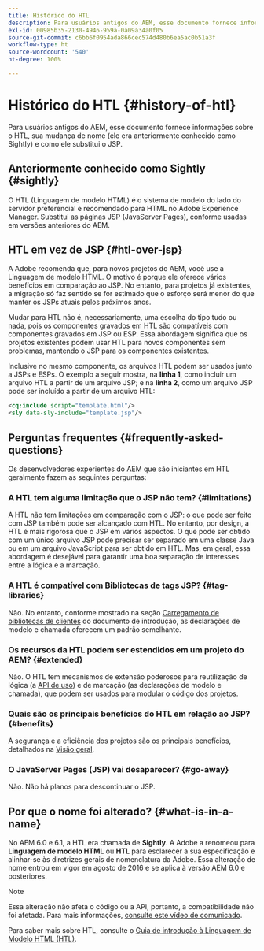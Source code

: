 ```yaml
---
title: Histórico do HTL
description: Para usuários antigos do AEM, esse documento fornece informações sobre o HTL, sua mudança de nome (ele era anteriormente conhecido como Sightly) e como ele substitui o JSP.
exl-id: 00985b35-2130-4946-959a-0a09a34a0f05
source-git-commit: c6bb6f0954ada866cec574d480b6ea5ac0b51a3f
workflow-type: ht
source-wordcount: '540'
ht-degree: 100%

---
```



# Histórico do HTL {#history-of-htl}

Para usuários antigos do AEM, esse documento fornece informações sobre o HTL, sua mudança de nome (ele era anteriormente conhecido como Sightly) e como ele substitui o JSP.

## Anteriormente conhecido como Sightly {#sightly}

O HTL (Linguagem de modelo HTML) é o sistema de modelo do lado do servidor preferencial e recomendado para HTML no Adobe Experience Manager. Substitui as páginas JSP (JavaServer Pages), conforme usadas em versões anteriores do AEM.

## HTL em vez de JSP {#htl-over-jsp}

A Adobe recomenda que, para novos projetos do AEM, você use a Linguagem de modelo HTML. O motivo é porque ele oferece vários benefícios em comparação ao JSP. No entanto, para projetos já existentes, a migração só faz sentido se for estimado que o esforço será menor do que manter os JSPs atuais pelos próximos anos.

Mudar para HTL não é, necessariamente, uma escolha do tipo tudo ou nada, pois os componentes gravados em HTL são compatíveis com componentes gravados em JSP ou ESP. Essa abordagem significa que os projetos existentes podem usar HTL para novos componentes sem problemas, mantendo o JSP para os componentes existentes.

Inclusive no mesmo componente, os arquivos HTL podem ser usados junto a JSPs e ESPs. O exemplo a seguir mostra, na **linha 1**, como incluir um arquivo HTL a partir de um arquivo JSP; e na **linha 2**, como um arquivo JSP pode ser incluído a partir de um arquivo HTL:

```xml
<cq:include script="template.html"/>
<sly data-sly-include="template.jsp"/>
```

## Perguntas frequentes {#frequently-asked-questions}

Os desenvolvedores experientes do AEM que são iniciantes em HTL geralmente fazem as seguintes perguntas:

### A HTL tem alguma limitação que o JSP não tem? {#limitations}

A HTL não tem limitações em comparação com o JSP: o que pode ser feito com JSP também pode ser alcançado com HTL. No entanto, por design, a HTL é mais rigorosa que o JSP em vários aspectos. O que pode ser obtido com um único arquivo JSP pode precisar ser separado em uma classe Java ou em um arquivo JavaScript para ser obtido em HTL. Mas, em geral, essa abordagem é desejável para garantir uma boa separação de interesses entre a lógica e a marcação.

### A HTL é compatível com Bibliotecas de tags JSP? {#tag-libraries}

Não. No entanto, conforme mostrado na seção [Carregamento de bibliotecas de clientes](getting-started.md#loading-client-libraries) do documento de introdução, as declarações de modelo e chamada oferecem um padrão semelhante.

### Os recursos da HTL podem ser estendidos em um projeto do AEM? {#extended}

Não. O HTL tem mecanismos de extensão poderosos para reutilização de lógica (a [API de uso](#use-api-for-accessing-logic)) e de marcação (as declarações de modelo e chamada), que podem ser usados para modular o código dos projetos.

### Quais são os principais benefícios do HTL em relação ao JSP? {#benefits}

A segurança e a eficiência dos projetos são os principais benefícios, detalhados na [Visão geral](overview.md).

### O JavaServer Pages (JSP) vai desaparecer? {#go-away}

Não. Não há planos para descontinuar o JSP.

## Por que o nome foi alterado? {#what-is-in-a-name}

No AEM 6.0 e 6.1, a HTL era chamada de **Sightly**. A Adobe a renomeou para **Linguagem de modelo HTML** ou **HTL** para esclarecer a sua especificação e alinhar-se às diretrizes gerais de nomenclatura da Adobe. Essa alteração de nome entrou em vigor em agosto de 2016 e se aplica à versão AEM 6.0 e posteriores.

>[!NOTE]
>
>Essa alteração não afeta o código ou a API, portanto, a compatibilidade não foi afetada. Para mais informações, [consulte este vídeo de comunicado](https://helpx.adobe.com/br/experience-manager/how-to/announce-htl.html).

Para saber mais sobre HTL, consulte o [Guia de introdução à Linguagem de Modelo HTML (HTL)](overview.md).
